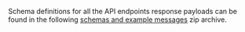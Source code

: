 Schema definitions for all the API endpoints response payloads can be found in the following [schemas and example messages](/api-documentation/docs/api/download/customs-declarations-information/2.0/wco-status-schemas.zip) zip archive.